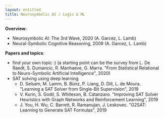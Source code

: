 ```yaml
---
layout: entitled
title: Neurosymbolic AI / Logic & ML
---
```


**Overview**:

- Neurosymbolic AI: The 3rd Wave, 2020 (A. Garcez, L. Lamb)
- Neural-Symbolic Cognitive Reasoning, 2009 (A. Garcez, L. Lamb)

**Papers and topics**:

- find your own topic :) (a starting point can be the survey from L. De Raedt, S. Dumancic, R. Manhaeve, G. Marra. "From Statistical Relational to Neuro-Symbolic Artificial Intelligence", 2020)
- SAT solving using deep learning 
    - D. Selsam, M. Lamm, B. Bünz, P. Liang, D. Dill, L. de Moura. "Learning a SAT Solver from Single-Bit Supervision", 2019
    - V. Kurin, S. Godil, S. Whiteson, B. Catanzaro. "Improving SAT Solver Heuristics with Graph Networks and Reinforcement Learning", 2019
    - J. You, H. Wu, C. Barrett, R. Ramanujan, J. Leskovec. "G2SAT: Learning to Generate SAT Formulas", 2019
